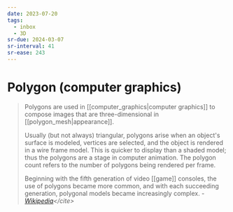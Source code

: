 ```yaml
---
date: 2023-07-20
tags:
  - inbox
  - 3D
sr-due: 2024-03-07
sr-interval: 41
sr-ease: 243
---
```


# Polygon (computer graphics)

> Polygons are used in [[computer_graphics|computer graphics]] to compose images
> that are three-dimensional in [[polygon_mesh|appearance]].
>
> Usually (but not always) triangular, polygons arise when an object's surface
> is modeled, vertices are selected, and the object is rendered in a wire frame
> model. This is quicker to display than a shaded model; thus the polygons are a
> stage in computer animation. The polygon count refers to the number of
> polygons being rendered per frame.
>
> Beginning with the fifth generation of video [[game]] consoles, the use of
> polygons became more common, and with each succeeding generation, polygonal
> models became increasingly complex.
> - <cite>[Wikipedia](https://en.wikipedia.org/wiki/Polygon_\(computer_graphics\))</cite>
